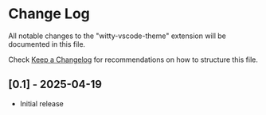 # Change Log

All notable changes to the "witty-vscode-theme" extension will be documented in this file.

Check [Keep a Changelog](http://keepachangelog.com/) for recommendations on how to structure this file.

## [0.1] - 2025-04-19

- Initial release